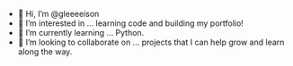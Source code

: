 - 👋 Hi, I’m @gleeeeison
- 👀 I’m interested in ... learning code and building my portfolio!
- 🌱 I’m currently learning ... Python.
- 💞️ I’m looking to collaborate on ... projects that I can help grow and learn along the way.

<!---
gleeeeison/gleeeeison is a ✨ special ✨ repository because its `README.md` (this file) appears on your GitHub profile.
You can click the Preview link to take a look at your changes.
--->
